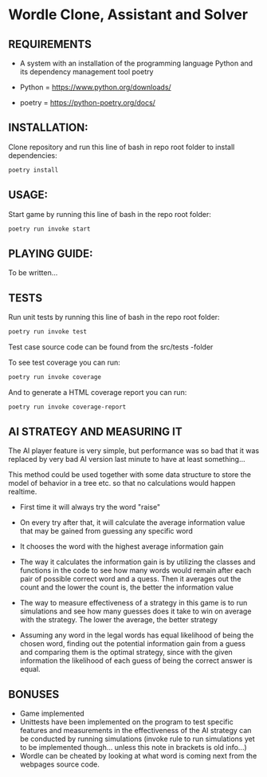 # Wordle Clone, Assistant and Solver

## REQUIREMENTS

- A system with an installation of the programming language Python and its dependency management tool poetry

- Python = https://www.python.org/downloads/
- poetry = https://python-poetry.org/docs/

## INSTALLATION:

Clone repository and run this line of bash in repo root folder to install dependencies:

```bash
poetry install
```

## USAGE:

Start game by running this line of bash in the repo root folder:

```bash
poetry run invoke start
```

## PLAYING GUIDE:

To be written...

## TESTS

Run unit tests by running this line of bash in the repo root folder:

```bash
poetry run invoke test
```

Test case source code can be found from the src/tests -folder

To see test coverage you can run:

```bash
poetry run invoke coverage
```

And to generate a HTML coverage report you can run:

```bash
poetry run invoke coverage-report
```

## AI STRATEGY AND MEASURING IT

The AI player feature is very simple, but performance was so bad that it was replaced by very bad AI version last minute to have at least something...

This method could be used together with some data structure to store the model of behavior in a tree etc. so that no calculations would happen realtime.

- First time it will always try the word "raise"
- On every try after that, it will calculate the average information value that may be gained from guessing any specific word
- It chooses the word with the highest average information gain
- The way it calculates the information gain is by utilizing the classes and functions in the code to see how many words would remain after each pair of possible correct word and a quess. Then it averages out the count and the lower the count is, the better the information value

- The way to measure effectiveness of a strategy in this game is to run simulations and see how many guesses does it take to win on average with the strategy. The lower the average, the better strategy
- Assuming any word in the legal words has equal likelihood of being the chosen word, finding out the potential information gain from a guess and comparing them is the optimal strategy, since with the given information the likelihood of each guess of being the correct answer is equal.

## BONUSES 

- Game implemented
- Unittests have been implemented on the program to test specific features and measurements in the effectiveness of the AI strategy can be conducted by running simulations (invoke rule to run simulations yet to be implemented though... unless this note in brackets is old info...)
- Wordle can be cheated by looking at what word is coming next from the webpages source code.
